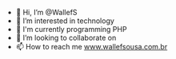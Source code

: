 - 👋 Hi, I’m @WallefS
- 👀 I’m interested in technology
- 🌱 I'm currently programming PHP
- 💞️ I’m looking to collaborate on 
- 📫 How to reach me www.wallefsousa.com.br

<!---
WallefS/WallefS is a ✨ special ✨ repository because its `README.md` (this file) appears on your GitHub profile.
You can click the Preview link to take a look at your changes.
--->
